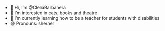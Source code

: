 - 👋 Hi, I’m @CleliaBarbanera
- 👀 I’m interested in cats, books and theatre
- 🌱 I’m currently learning how to be a teacher for students with disabilities
- 😄 Pronouns: she/her
